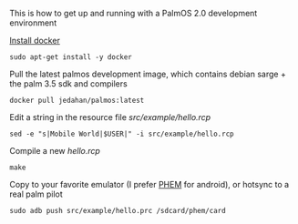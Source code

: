 This is how to get up and running with a PalmOS 2.0 development environment


[Install docker](https://docs.docker.com/installation/#installation)

    sudo apt-get install -y docker

Pull the latest palmos development image, which contains debian sarge + the palm 3.5 sdk and compilers

    docker pull jedahan/palmos:latest

Edit a string in the resource file *src/example/hello.rcp*

    sed -e "s|Mobile World|$USER|" -i src/example/hello.rcp

Compile a new *hello.rcp*

    make

Copy to your favorite emulator (I prefer [PHEM](https://play.google.com/store/apps/details?id=com.perpendox.phem) for android), or hotsync to a real palm pilot

    sudo adb push src/example/hello.prc /sdcard/phem/card

